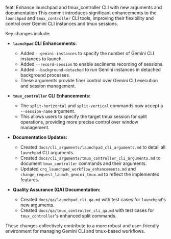feat: Enhance launchpad and tmux_controller CLI with new arguments and documentation
This commit introduces significant enhancements to the `launchpad` and `tmux_controller` CLI tools, improving their flexibility and control over Gemini CLI instances and tmux sessions.

Key changes include:

- **`launchpad` CLI Enhancements:**
    - Added `--gemini-instances` to specify the number of Gemini CLI instances to launch.
    - Added `--record-session` to enable asciinema recording of sessions.
    - Added `--background-detached` to run Gemini instances in detached background processes.
    - These arguments provide finer control over Gemini CLI execution and session management.

- **`tmux_controller` CLI Enhancements:**
    - The `split-horizontal` and `split-vertical` commands now accept a `--session-name` argument.
    - This allows users to specify the target tmux session for split operations, providing more precise control over window management.

- **Documentation Updates:**
    - Created `docs/cli_arguments/launchpad_cli_arguments.md` to detail all `launchpad` CLI arguments.
    - Created `docs/cli_arguments/tmux_controller_cli_arguments.md` to document `tmux_controller` commands and their arguments.
    - Updated `crq_launchpad_workflow_enhancements.md` and `change_request_launch_gemini_tmux.md` to reflect the implemented features.

- **Quality Assurance (QA) Documentation:**
    - Created `docs/qa/launchpad_cli_qa.md` with test cases for `launchpad`'s new arguments.
    - Created `docs/qa/tmux_controller_cli_qa.md` with test cases for `tmux_controller`'s enhanced split commands.

These changes collectively contribute to a more robust and user-friendly environment for managing Gemini CLI and tmux-based workflows.